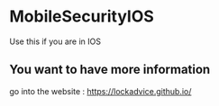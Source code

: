 # MobileSecurityIOS
Use this if you are in IOS

## You want to have more information
go into the website : https://lockadvice.github.io/
